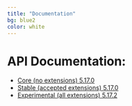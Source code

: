```yaml
---
title: "Documentation"
bg: blue2
color: white
---
```


# API Documentation:

* [Core (no extensions) 5.17.0](https://libsbmljs.github.io/core/apidoc/)
* [Stable (accepted extensions) 5.17.0](https://libsbmljs.github.io/stable/apidoc/)
* [Experimental (all extensions) 5.17.2](https://libsbmljs.github.io/experimental/apidoc/)
